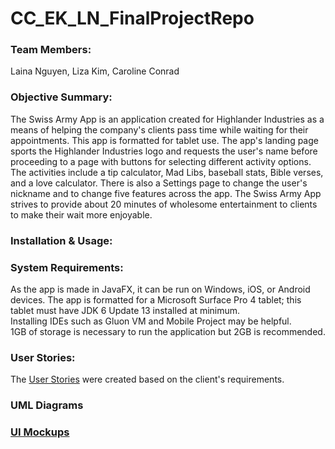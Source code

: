 # CC_EK_LN_FinalProjectRepo
### Team Members:  
Laina Nguyen, Liza Kim, Caroline Conrad

### Objective Summary:
The Swiss Army App is an application created for Highlander Industries as a means of helping the company's clients pass time while waiting for their appointments. This app is formatted for tablet use. The app's landing page sports the Highlander Industries logo and requests the user's name before proceeding to a page with buttons for selecting different activity options. The activities include a tip calculator, Mad Libs, baseball stats, Bible verses, and a love calculator. There is also a Settings page to change the user's nickname and to change five features across the app. The Swiss Army App strives to provide about 20 minutes of wholesome entertainment to clients to make their wait more enjoyable. 

### Installation & Usage:

### System Requirements:
As the app is made in JavaFX, it can be run on Windows, iOS, or Android devices. The app is formatted for a Microsoft Surface Pro 4 tablet; this tablet must have JDK 6 Update 13 installed at minimum.<br />
Installing IDEs such as Gluon VM and Mobile Project may be helpful.<br />
1GB of storage is necessary to run the application but 2GB is recommended.

### User Stories:
The <a href="https://www.figma.com/file/wA9F2tL9kpyJ02dGjgbBEI/CIS-332%3A-Final-Proj-%7C-Swiss-Army-App?node-id=37-110" target="_blank">User Stories</a> were created based on the client's requirements.

### UML Diagrams

### <a href="https://www.figma.com/file/wA9F2tL9kpyJ02dGjgbBEI/CIS-332%3A-Final-Proj-%7C-Swiss-Army-App?node-id=0-1&t=q5UQZMyribt1AIKf-0" target="_blank"> UI Mockups</a>

